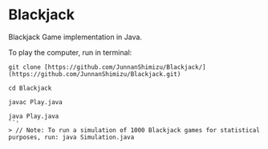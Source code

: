 # Blackjack
Blackjack Game implementation in Java.

To play the computer, run in terminal:

```
git clone [https://github.com/JunnanShimizu/Blackjack/](https://github.com/JunnanShimizu/Blackjack.git)
```
```
cd Blackjack
```
```
javac Play.java
```
```
java Play.java
``'
> // Note: To run a simulation of 1000 Blackjack games for statistical purposes, run: java Simulation.java
